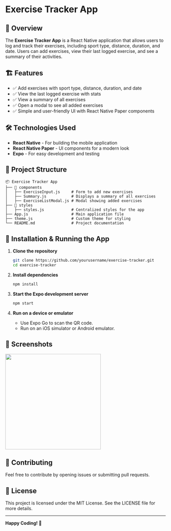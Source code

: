 # Exercise Tracker App

## 📌 Overview
The **Exercise Tracker App** is a React Native application that allows users to log and track their exercises, including sport type, distance, duration, and date. Users can add exercises, view their last logged exercise, and see a summary of their activities.

## 🏗 Features
- ✅ Add exercises with sport type, distance, duration, and date
- ✅ View the last logged exercise with stats
- ✅ View a summary of all exercises
- ✅ Open a modal to see all added exercises
- ✅ Simple and user-friendly UI with React Native Paper components

## 🛠 Technologies Used
- **React Native** - For building the mobile application
- **React Native Paper** - UI components for a modern look
- **Expo** - For easy development and testing

## 📂 Project Structure
```
📦 Exercise Tracker App
├── 📂 components
│   ├── ExerciseInput.js     # Form to add new exercises
│   ├── Summary.js           # Displays a summary of all exercises
│   ├── ExerciseListModal.js # Modal showing added exercises
├── 📂 styles
│   ├── styles.js            # Centralized styles for the app
├── App.js                   # Main application file
├── theme.js                 # Custom theme for styling
└── README.md                # Project documentation
```

## 🚀 Installation & Running the App

1. **Clone the repository**
   ```sh
   git clone https://github.com/yourusername/exercise-tracker.git
   cd exercise-tracker
   ```

2. **Install dependencies**
   ```sh
   npm install
   ```

3. **Start the Expo development server**
   ```sh
   npm start
   ```

4. **Run on a device or emulator**
   - Use Expo Go to scan the QR code.
   - Run on an iOS simulator or Android emulator.

## 📸 Screenshots

<img src="https://github.com/user-attachments/assets/f44ecb6b-d88d-45c7-8b83-a7766b4c441c" width="300">



## 🤝 Contributing
Feel free to contribute by opening issues or submitting pull requests.

## 📜 License
This project is licensed under the MIT License. See the LICENSE file for more details.

---
**Happy Coding! 🚀**

